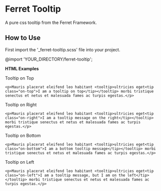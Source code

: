 Ferret Tooltip
==============

A pure css tooltip from the Ferret Framework.



How to Use
---

First import the '_ferret-tooltip.scss' file into your project.

  @import 'YOUR_DIRECTORY/ferret-tooltip';


<b>HTML Examples</b>

Tooltip on Top

	<p>Mauris placerat eleifend leo habitant <tooltip>ultricies eget<tip class="on-top">I am a tooltip on top</tip></tooltip> morbi tristique senectus et netus et malesuada fames ac turpis egestas.</p>

Tooltip on Right

	<p>Mauris placerat eleifend leo habitant <tooltip>ultricies eget<tip class="on-right">I am a tooltip message on the right</tip></tooltip> morbi tristique senectus et netus et malesuada fames ac turpis egestas.</p>

Tooltip on Bottom

	<p>Mauris placerat eleifend leo habitant <tooltip>ultricies eget<tip class="on-bottom">I am a bottom tooltip message</tip></tooltip> morbi tristique senectus et netus et malesuada fames ac turpis egestas.</p>

Tooltip on Left

	<p>Mauris placerat eleifend leo habitant <tooltip>ultricies eget<tip class="on-left">I am a tooltip message, but I am on the left</tip></tooltip> morbi tristique senectus et netus et malesuada fames ac turpis egestas.</p>

